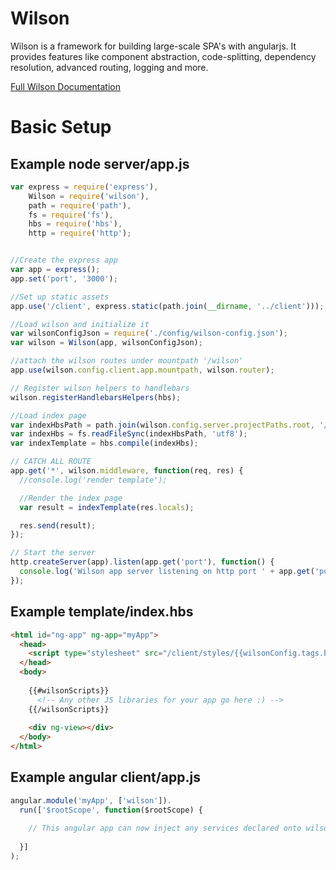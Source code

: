 # Wilson

Wilson is a framework for building large-scale SPA's with angularjs. It provides features like component abstraction, code-splitting,
dependency resolution, advanced routing, logging and more.

[Full Wilson Documentation](https://github.com/hightail/wilson-api)

# Basic Setup

## Example node server/app.js
```js
var express = require('express'),
    Wilson = require('wilson'),
    path = require('path'),
    fs = require('fs'),
    hbs = require('hbs'),
    http = require('http');


//Create the express app
var app = express();
app.set('port', '3000');

//Set up static assets
app.use('/client', express.static(path.join(__dirname, '../client')));

//Load wilson and initialize it
var wilsonConfigJson = require('./config/wilson-config.json');
var wilson = Wilson(app, wilsonConfigJson);

//attach the wilson routes under mountpath '/wilson'
app.use(wilson.config.client.app.mountpath, wilson.router);

// Register wilson helpers to handlebars
wilson.registerHandlebarsHelpers(hbs);

//Load index page
var indexHbsPath = path.join(wilson.config.server.projectPaths.root, '/server/templates/index.hbs');
var indexHbs = fs.readFileSync(indexHbsPath, 'utf8');
var indexTemplate = hbs.compile(indexHbs);

// CATCH ALL ROUTE
app.get('*', wilson.middleware, function(req, res) {
  //console.log('render template');

  //Render the index page
  var result = indexTemplate(res.locals);

  res.send(result);
});

// Start the server
http.createServer(app).listen(app.get('port'), function() {
  console.log('Wilson app server listening on http port ' + app.get('port'));
});
```

## Example template/index.hbs
```html
<html id="ng-app" ng-app="myApp">
  <head>
    <script type="stylesheet" src="/client/styles/{{wilsonConfig.tags.brand}}/my.css"></script>
  </head>
  <body>
    
    {{#wilsonScripts}}
      <!-- Any other JS libraries for your app go here :) -->
    {{/wilsonScripts}}
    
    <div ng-view></div>
  </body>
</html>
```

## Example angular client/app.js
```js
angular.module('myApp', ['wilson']).
  run(['$rootScope', function($rootScope) {
    
    // This angular app can now inject any services declared onto wilson
    
  }]
);
```

